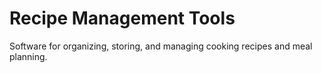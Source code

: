 # Recipe Management Tools

Software for organizing, storing, and managing cooking recipes and meal planning.

